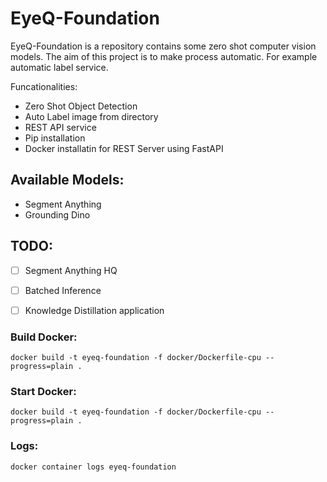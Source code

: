 # EyeQ-Foundation

EyeQ-Foundation is a repository contains some zero shot computer vision models. The aim of this project is to make process automatic. For example automatic label service.

Funcationalities:

- Zero Shot Object Detection
- Auto Label image from directory
- REST API service
- Pip installation
- Docker installatin for REST Server using FastAPI 


## Available Models:

- Segment Anything
- Grounding Dino
 
## TODO:

- [ ] Segment Anything HQ
- [ ] Batched Inference
- [ ] Knowledge Distillation application


### Build Docker:
```
docker build -t eyeq-foundation -f docker/Dockerfile-cpu --progress=plain .
```

### Start Docker:

```
docker build -t eyeq-foundation -f docker/Dockerfile-cpu --progress=plain .
```

### Logs:

```
docker container logs eyeq-foundation
```


